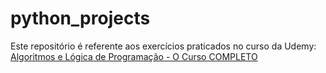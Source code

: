 # python_projects
Este repositório é referente aos exercícios praticados no curso da Udemy: 
[Algoritmos e Lógica de Programação - O Curso COMPLETO](https://www.udemy.com/share/102erG3@MrbeUfeIe8xAHhQZ-ay_4sTi0zS36PCNzKTtirn7CKzbYxVeSguvYsy77LbDQmBfvg==/)
